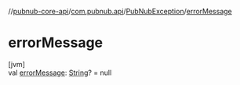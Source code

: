 //[pubnub-core-api](../../../index.md)/[com.pubnub.api](../index.md)/[PubNubException](index.md)/[errorMessage](error-message.md)

# errorMessage

[jvm]\
val [errorMessage](error-message.md): [String](https://kotlinlang.org/api/latest/jvm/stdlib/kotlin/-string/index.html)? = null
